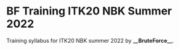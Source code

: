 # BF Training ITK20 NBK Summer 2022

Training syllabus for ITK20 NBK summer 2022 by **\_\_BruteForce\_\_**. 

